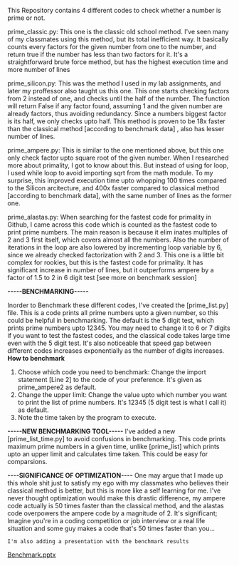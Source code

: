 This Repository contains 4 different codes to check whether a number is prime or not.

prime_classic.py:
  This one is the classic old school method. I've seen many of my classmates using this method, but its total inefficient way. It basically counts every factors for the given number
from one to the number, and return true if the number has less than two factors for it. It's a straightforward brute force method, but has the highest execution time and more number
of lines

prime_silicon.py:
  This was the method I used in my lab assignments, and later my proffessor also taught us this one. This one starts checking factors from 2 instead of one, and checks until the half
of the number. The function will return False if any factor found, assuming 1 and the given number are already factors, thus avoiding redundancy. Since a numbers biggest factor is its
half, we only checks upto half. This method is proven to be 18x faster than the classical method [according to benchmark data] , also has lesser number of lines.

prime_ampere.py:
  This is similar to the one mentioned above, but this one only check factor upto square root of the given number. When I researched more about primality, I got to know about this.
But instead of using for loop, I used while loop to avoid importing sqrt from the math module. To my surprise, this improved execution time upto whopping 100 times compared to the
Silicon arcitecture, and 400x faster compared to classical method [according to benchmark data], with the same number of lines as the former one.

prime_alastas.py:
  When searching for the fastest code for primality in Github, I came across this code which is counted as the fastest code to print prime numbers. The main reason is because it elim
inates multiples of 2 and 3 first itself, which covers almost all the numbers. Also the number of iterations in the loop are also lowered by incrementing loop variable by 6, since we
already checked factorization with 2 and 3. This one is a little bit complex for rookies, but this is the fastest code for primality. It has significant increase in number of lines,
but it outperforms ampere by a factor of 1.5 to 2 in 6 digit test [see more on benchmark session]


**-----BENCHMARKING-----**

  Inorder to Benchmark these different codes, I've created the [prime_list.py] file. This is a code prints all prime numbers upto a given number, so this could be helpful in benchmarking.
The default is the 5 digit test, which prints prime numbers upto 12345. You may need to change it to 6 or 7 digits if you want to test the fastest codes, and the classical code takes 
large time even with the 5 digit test. It's also noticeable that speed gap between different codes increases exponentially as the number of digits increases.
**How to benchmark**
1. Choose which code you need to benchmark:
     Change the import statement [Line 2] to the code of your preference. It's given as prime_ampere2 as default.
2. Change the upper limit:
     Change the value upto which number you want to print the list of prime numbers. It's 12345 (5 digit test is what I call it) as default.
3. Note the time taken by the program to execute.

**-----NEW BENCHMARKING TOOL-----**
    I've added a new [prime_list_time.py] to avoid confusions in benchmarking. This code prints maximum prime numbers in a given time, unlike [prime_list] which prints upto an upper limit 
  and calculates time taken. This could be easy for comparsions.

  **----SIGNIFICANCE OF OPTIMIZATION----**
    One may argue that I made up this whole shit just to satisfy my ego with my classmates who believes their classical method is better, but this is more like a self learning for me. I've
  never thought optimization would make this drastic difference, my ampere code actually is 50 times faster than the classical method, and the alastas code overpowers the ampere code by a 
  magnitude of 2. It's significant; Imagine you're in a coding competition or job interview or a real life situation and some guy makes a code that's 50 times faster than you...

    I'm also adding a presentation with the benchmark results

  [Benchmark.pptx](https://github.com/user-attachments/files/18253624/Benchmark.pptx)
